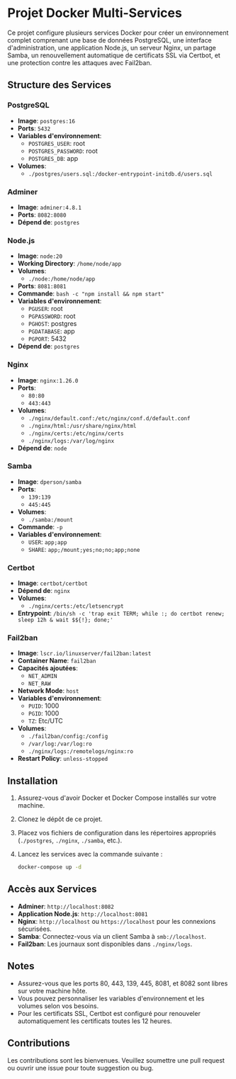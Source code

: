 # Projet Docker Multi-Services

Ce projet configure plusieurs services Docker pour créer un environnement complet comprenant une base de données PostgreSQL, une interface d'administration, une application Node.js, un serveur Nginx, un partage Samba, un renouvellement automatique de certificats SSL via Certbot, et une protection contre les attaques avec Fail2ban.

## Structure des Services

### PostgreSQL

- **Image**: `postgres:16`
- **Ports**: `5432`
- **Variables d'environnement**:
  - `POSTGRES_USER`: root
  - `POSTGRES_PASSWORD`: root
  - `POSTGRES_DB`: app
- **Volumes**:
  - `./postgres/users.sql:/docker-entrypoint-initdb.d/users.sql`

### Adminer

- **Image**: `adminer:4.8.1`
- **Ports**: `8082:8080`
- **Dépend de**: `postgres`

### Node.js

- **Image**: `node:20`
- **Working Directory**: `/home/node/app`
- **Volumes**:
  - `./node:/home/node/app`
- **Ports**: `8081:8081`
- **Commande**: `bash -c "npm install && npm start"`
- **Variables d'environnement**:
  - `PGUSER`: root
  - `PGPASSWORD`: root
  - `PGHOST`: postgres
  - `PGDATABASE`: app
  - `PGPORT`: 5432
- **Dépend de**: `postgres`

### Nginx

- **Image**: `nginx:1.26.0`
- **Ports**:
  - `80:80`
  - `443:443`
- **Volumes**:
  - `./nginx/default.conf:/etc/nginx/conf.d/default.conf`
  - `./nginx/html:/usr/share/nginx/html`
  - `./nginx/certs:/etc/nginx/certs`
  - `./nginx/logs:/var/log/nginx`
- **Dépend de**: `node`

### Samba

- **Image**: `dperson/samba`
- **Ports**:
  - `139:139`
  - `445:445`
- **Volumes**:
  - `./samba:/mount`
- **Commande**: `-p`
- **Variables d'environnement**:
  - `USER`: `app;app`
  - `SHARE`: `app;/mount;yes;no;no;app;none`

### Certbot

- **Image**: `certbot/certbot`
- **Dépend de**: `nginx`
- **Volumes**:
  - `./nginx/certs:/etc/letsencrypt`
- **Entrypoint**: `/bin/sh -c 'trap exit TERM; while :; do certbot renew; sleep 12h & wait $${!}; done;'`

### Fail2ban

- **Image**: `lscr.io/linuxserver/fail2ban:latest`
- **Container Name**: `fail2ban`
- **Capacités ajoutées**:
  - `NET_ADMIN`
  - `NET_RAW`
- **Network Mode**: `host`
- **Variables d'environnement**:
  - `PUID`: 1000
  - `PGID`: 1000
  - `TZ`: Etc/UTC
- **Volumes**:
  - `./fail2ban/config:/config`
  - `/var/log:/var/log:ro`
  - `./nginx/logs:/remotelogs/nginx:ro`
- **Restart Policy**: `unless-stopped`

## Installation

1. Assurez-vous d'avoir Docker et Docker Compose installés sur votre machine.
2. Clonez le dépôt de ce projet.
3. Placez vos fichiers de configuration dans les répertoires appropriés (`./postgres`, `./nginx`, `./samba`, etc.).
4. Lancez les services avec la commande suivante :

    ```sh
    docker-compose up -d
    ```

## Accès aux Services

- **Adminer**: `http://localhost:8082`
- **Application Node.js**: `http://localhost:8081`
- **Nginx**: `http://localhost` ou `https://localhost` pour les connexions sécurisées.
- **Samba**: Connectez-vous via un client Samba à `smb://localhost`.
- **Fail2ban**: Les journaux sont disponibles dans `./nginx/logs`.

## Notes

- Assurez-vous que les ports 80, 443, 139, 445, 8081, et 8082 sont libres sur votre machine hôte.
- Vous pouvez personnaliser les variables d'environnement et les volumes selon vos besoins.
- Pour les certificats SSL, Certbot est configuré pour renouveler automatiquement les certificats toutes les 12 heures.

## Contributions

Les contributions sont les bienvenues. Veuillez soumettre une pull request ou ouvrir une issue pour toute suggestion ou bug.


